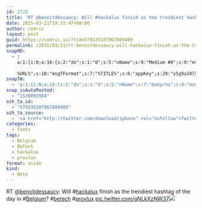 ```yaml
---
id: 2722
title: 'RT @benoitdessaucy: Will #hackalux finish as the trendiest hashtag of the day in #Belgium? #betech #provlux pic.twitter.com/gNLkXzNW37'
date: 2015-03-21T19:33:47+00:00
author: cedric
layout: post
guid: https://cedric.io/?tid=579335107967889409
permalink: /2015/03/21/rt-benoitdessaucy-will-hackalux-finish-as-the-trendiest-hashtag-of-the-day-in-belgium-betech-provlux-pic-twitter-com-gnlkxznw37/
snapMD:
  - |
    a:1:{i:0;a:18:{s:2:"do";s:1:"0";s:5:"nName";s:9:"Medium #0";s:9:"msgFormat";s:19:"%FULLTEXT%
    
    %URL%";s:10:"msgTFormat";s:7:"%TITLE%";s:6:"appKey";s:29:"x5g9a34l5z294i5y2q284e4g54454";s:6:"appSec";s:85:"d3h0a44e4s2b4i5u2r234m5f5b4v2l5q2a444h574347464a454x2w20374447494c484b4w2c464f5u2d4z2";s:8:"inclTags";s:1:"1";s:7:"fltrsOn";i:0;s:5:"fltrs";a:0:{}s:7:"proxyOn";i:0;s:7:"useSURL";i:0;s:1:"v";i:350;s:4:"publ";s:1:"0";s:11:"accessToken";s:65:"2353413aa5437433e5648ccf74a16119308317c52d1a24d8ed99f26add037528a";s:12:"appAppUserID";s:65:"104b21fd8da79171a6e7bf800d03b4b761204f242935e05d2d86850a6b1635f77";s:14:"appAppUserName";s:26:"Cédric Bousmanne (akyrho)";s:13:"appAppUserURL";s:26:"https://medium.com/@akyrho";s:7:"pubList";a:0:{}}}
snapTW:
  - 'a:1:{i:0;a:19:{s:2:"do";s:1:"0";s:5:"nName";s:7:"@akyrho";s:9:"msgFormat";s:26:"%TITLE%. %EXCERPT% - %URL%";s:6:"appKey";s:55:"x5g9a8325v2y475r3c4m48584n53446p423r3r5u3e356j5j3k4r2p3";s:6:"appSec";s:105:"d3h0a94o46415u594v3q5l5n5l4r4x474x4j484o473u4i5w2m4k494z2k344n306n5r3l5v2s554p4n3p3k45495c3z4v4d3m3u5w525";s:7:"fltrsOn";i:0;s:5:"fltrs";a:0:{}s:7:"proxyOn";i:0;s:7:"useSURL";i:0;s:1:"v";i:350;s:5:"twURL";s:25:"http://twitter.com/akyrho";s:11:"accessToken";s:50:"6678782-Eyg60SCeh7762DEIsYtTPD5GVeOuSN8ATMdF2Lpppe";s:14:"accessTokenSec";s:45:"PgGDCbcYLJnR5esZjY9ID72A33mUNCYnQwaQTBsojSJNa";s:5:"tw140";i:0;s:10:"riComments";s:1:"1";s:11:"riCommentsM";s:1:"1";s:12:"riCommentsAA";s:1:"1";s:8:"attchImg";s:1:"1";s:9:"wpImgSize";s:4:"full";}}'
snap_isAutoPosted:
  - "1539093584"
ozh_ta_id:
  - "579335107967889409"
ozh_ta_source:
  - '<a href="http://twitter.com/download/iphone" rel="nofollow">Twitter for iPhone</a>'
categories:
  - toots
tags:
  - Belgium
  - BeTech
  - hackalux
  - provlux
format: aside
kind:
  - Note
---
```

RT <span class="username username_linked">@<a href="https://twitter.com/benoitdessaucy" title="Benoit Dessaucy">benoitdessaucy</a></span>: Will <span class="hashtag hashtag_local">#<a href="https://cedric.io/tag/hackalux/">hackalux</a> finish as the trendiest hashtag of the day in <span class="hashtag hashtag_local">#<a href="https://cedric.io/tag/belgium/">Belgium</a>? <span class="hashtag hashtag_local">#<a href="https://cedric.io/tag/betech/">betech</a> <span class="hashtag hashtag_local">#<a href="https://cedric.io/tag/provlux/">provlux</a> <a href="https://twitter.com/benoitdessaucy/status/579296972353466369/photo/1" title="https://twitter.com/benoitdessaucy/status/579296972353466369/photo/1" class="link link_untco link_untco_image">pic.twitter.com/gNLkXzNW37</a><span class="embed_image embed_image_yes"><a href="https://twitter.com/benoitdessaucy/status/579296972353466369/photo/1"><img src="https://i1.wp.com/pbs.twimg.com/media/CAoThqQUwAE_XkL.png?w=900&#038;ssl=1" data-recalc-dims="1" /></a></span></p>